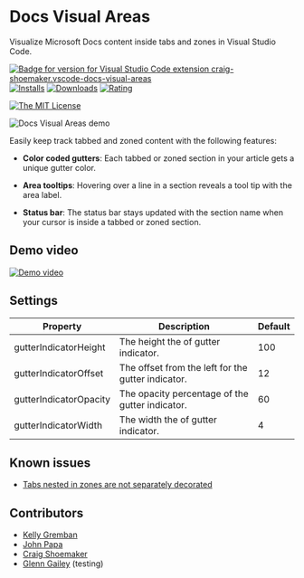 # Docs Visual Areas

Visualize Microsoft Docs content inside tabs and zones in Visual Studio Code.

[![Badge for version for Visual Studio Code extension craig-shoemaker.vscode-docs-visual-areas](https://vsmarketplacebadge.apphb.com/version/craig-shoemaker.vscode-docs-visual-areas.svg?color=blue&style=?style=for-the-badge&logo=visual-studio-code)](https://marketplace.visualstudio.com/items?itemName=craig-shoemaker.vscode-docs-visual-areas&WT.mc_id=javascript-0000-jopapa)
[![Installs](https://vsmarketplacebadge.apphb.com/installs-short/craig-shoemaker.vscode-docs-visual-areas.svg?color=blue&style=flat-square)](https://marketplace.visualstudio.com/items?itemName=craig-shoemaker.vscode-docs-visual-areas&WT.mc_id=javascript-0000-jopapa)
[![Downloads](https://vsmarketplacebadge.apphb.com/downloads-short/craig-shoemaker.vscode-docs-visual-areas.svg?color=blue&style=flat-square)](https://marketplace.visualstudio.com/items?itemName=craig-shoemaker.vscode-docs-visual-areas&WT.mc_id=javascript-0000-jopapa)
[![Rating](https://vsmarketplacebadge.apphb.com/rating/craig-shoemaker.vscode-docs-visual-areas.svg?color=blue&style=flat-square)](https://marketplace.visualstudio.com/items?itemName=craig-shoemaker.vscode-docs-visual-areas&WT.mc_id=javascript-0000-jopapa)

[![The MIT License](https://img.shields.io/badge/license-MIT-orange.svg?color=blue&style=flat-square)](http://opensource.org/licenses/MIT)

![Docs Visual Areas demo](/images/docs-visual-areas-demo.gif?raw=true 'Docs Visual Areas demo')

Easily keep track tabbed and zoned content with the following features:

- **Color coded gutters**: Each tabbed or zoned section in your article gets a unique gutter color.

- **Area tooltips**: Hovering over a line in a section reveals a tool tip with the area label.

- **Status bar**: The status bar stays updated with the section name when your cursor is inside a tabbed or zoned section.

## Demo video

[![Demo video](https://img.youtube.com/vi/LXLqH-MEH6o/0.jpg)](https://www.youtube.com/watch?v=LXLqH-MEH6o)

## Settings

| Property               | Description                                        | Default |
| ---------------------- | -------------------------------------------------- | ------- |
| gutterIndicatorHeight  | The height the of gutter indicator.                | 100     |
| gutterIndicatorOffset  | The offset from the left for the gutter indicator. | 12      |
| gutterIndicatorOpacity | The opacity percentage of the gutter indicator.    | 60      |
| gutterIndicatorWidth   | The width the of gutter indicator.                 | 4       |

## Known issues

- [Tabs nested in zones are not separately decorated](https://github.com/craigshoemaker/vscode-docs-visual-areas/issues/40)

## Contributors

- [Kelly Gremban](https://github.com/kgremban)
- [John Papa](https://github.com/johnpapa)
- [Craig Shoemaker](https://github.com/craigshoemaker)
- [Glenn Gailey](https://github.com/ggailey777) (testing)
